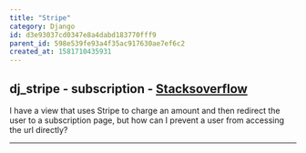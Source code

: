 ```yaml
---
title: "Stripe"
category: Django
id: d3e93037cd0347e8a4dabd183770fff9
parent_id: 598e539fe93a4f35ac917630ae7ef6c2
created_at: 1581710435931
---
```


## dj_stripe - subscription - [Stacksoverflow](https://stackoverflow.com/questions/52651092/django-stripe-subscription)

I have a view that uses Stripe to charge an amount and then redirect the user to a subscription page, but how can I prevent a user from accessing the url directly?

---



    